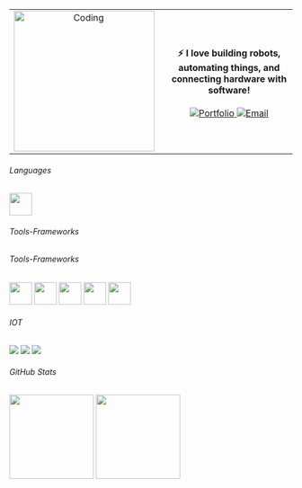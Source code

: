 <table align="center" cellpadding="0" cellspacing="0" border="0">
  <tr>
    <!-- Left: GIF -->
    <td align="center" valign="middle">
      <img src="https://media4.giphy.com/media/v1.Y2lkPTc5MGI3NjExeHZpZjNhM2g2eWJtYnpyY3NzcGc4Nmlpbms3dHUxMWN3MG5sZWFwMyZlcD12MV9pbnRlcm5hbF9naWZfYnlfaWQmY3Q9Zw/wA4TfFmdObEoUTUA6A/giphy.gif" alt="Coding" width="250">
    </td>
    <!-- Right: Text + badges -->
    <td align="center" valign="middle" style="padding-left: 20px;">
      <h4>⚡ I love building robots, automating things, and connecting hardware with software!</h4>
      <p>
        <a href="https://www.nethaji.xyz" target="_blank">
          <img src="https://img.shields.io/badge/Nethaji-000000?style=for-the-badge&logo=vercel&logoColor=white" alt="Portfolio">
        </a>
        <a href="mailto:nethajisiva1503@gmail.com" target="_blank">
          <img src="https://img.shields.io/badge/Email-FFFFFF?style=for-the-badge&logo=gmail&logoColor=red" alt="Email">
        </a>
      </p>
    </td>
  </tr>
</table>





 <h6>Languages</h6> 
<p align="left">
  <img src="https://skillicons.dev/icons?i=html,css,js,python,java,c" height="40"/>
</p>
<h6>Tools-Frameworks</h6>
<h6>Tools-Frameworks</h6>
<p>
  <img src="https://skillicons.dev/icons?i=react,nodejs,express,mongodb,mysql,firebase,flask,django,postman,docker,git,github,figma,opencv" height="40" />
  <img src="https://cdn.worldvectorlogo.com/logos/microsoft-excel-2013.svg" height="40"/>
  <img src="https://cdn.worldvectorlogo.com/logos/matplotlib-1.svg" height="40" />
  <img src="https://cdn.worldvectorlogo.com/logos/huggingface-2.svg" height="40"/>
  <img src="https://cdn.worldvectorlogo.com/logos/arduino-1.svg" height="40"/>
</p>




<h6>IOT</h6>  
<p align="left">
  <img src="https://img.shields.io/badge/ESP32-000000?style=for-the-badge&logo=espressif&logoColor=white"/>
  <img src="https://img.shields.io/badge/Arduino-00979D?style=for-the-badge&logo=arduino&logoColor=white"/>
  <img src="https://img.shields.io/badge/MicroPython-2E2E2E?style=for-the-badge&logo=python&logoColor=white"/>
</p>
<h6>GitHub Stats</h6> 
<p align="left">
  <img src="https://github-readme-stats.vercel.app/api/top-langs?username=nethaji7586&show_icons=true&layout=compact&theme=tokyonight" height="150"/>
  <img src="https://github-readme-stats.vercel.app/api?username=nethaji7586&show_icons=true&theme=tokyonight" height="150"/>
</p>
